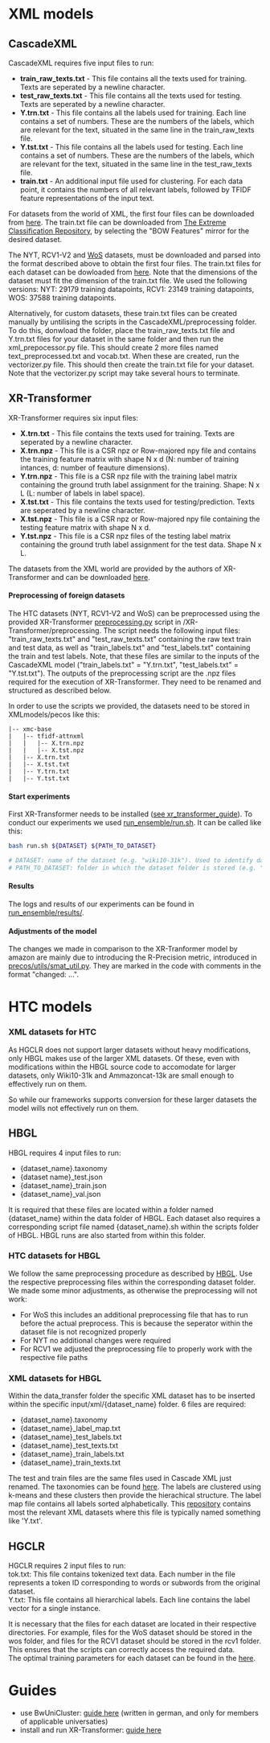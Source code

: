 # XML models
## CascadeXML
CascadeXML requires five input files to run:
- **train_raw_texts.txt** - This file contains all the texts used for training. Texts are seperated by a newline character.
- **test_raw_texts.txt** - This file contains all the texts used for testing. Texts are seperated by a newline character.
- **Y.trn.txt** - This file contains all the labels used for training. Each line contains a set of numbers. These are the numbers of the labels, which are relevant for the text, situated in the same line in the train_raw_texts file.
- **Y.tst.txt** - This file contains all the labels used for testing. Each line contains a set of numbers. These are the numbers of the labels, which are relevant for the text, situated in the same line in the test_raw_texts file.
- **train.txt** - An additional input file used for clustering. For each data point, it contains the numbers of all relevant labels, followed by TFIDF feature representations of the input text.

For datasets from the world of XML, the first four files can be downloaded from [here](https://github.com/yourh/AttentionXML). The train.txt file can be downloaded from [The Extreme Classification Repository](http://manikvarma.org/downloads/XC/XMLRepository.html), by selecting the "BOW Features" mirror for the desired dataset. 

The NYT, RCV1-V2 and [WoS](https://data.mendeley.com/datasets/9rw3vkcfy4/6) datasets, must be downloaded and parsed into the format described above to obtain the first four files. The train.txt files for each dataset can be dowloaded from [here](https://drive.google.com/drive/folders/1dHqrKTVkjPvZ0ozlOu9UUOJykW64tVXW?usp=sharing). Note that the dimensions of the dataset must fit the dimension of the train.txt file. We used the following versions: NYT: 29179 training datapoints, RCV1: 23149 training datapoints, WOS: 37588 training datapoints.

Alternatively, for custom datasets, these train.txt files can be created manually by untilising the scripts in the CascadeXML/preprocessing folder. To do this, donwload the folder, place the train_raw_texts.txt file and Y.trn.txt files for your dataset in the same folder and then run the xml_prepocessor.py file. This should create 2 more files named text_preprocessed.txt and vocab.txt. When these are created, run the vectorizer.py file. This should then create the train.txt file for your dataset. Note that the vectorizer.py script may take several hours to terminate. 

## XR-Transformer
XR-Transformer requires six input files:
- **X.trn.txt** - This file contains the texts used for training. Texts are seperated by a newline character.
- **X.trn.npz** - This file is a CSR npz or Row-majored npy file and contains the training feature matrix with shape N x d (N: number of training intances, d: number of feauture dimensions).
- **Y.trn.npz** - This file is a CSR npz file with the training label matrix containing the ground truth label assignment for the training. Shape: N x L (L: number of labels in label space).
- **X.tst.txt** - This file contains the texts used for testing/prediction. Texts are seperated by a newline character.
- **X.tst.npz** - This file is a CSR npz or Row-majored npy file containing the testing feature matrix with shape N x d.
- **Y.tst.npz** - This file is a CSR npz files of the testing label matrix containing the ground truth label assignment for the test data. Shape N x L.

The datasets from the XML world are provided by the authors of XR-Transformer and can be downloaded [here](https://ia902308.us.archive.org/21/items/pecos-dataset/xmc-base/).

#### Preprocessing of foreign datasets 

The HTC datasets (NYT, RCV1-V2 and WoS) can be preprocessed using the provided XR-Transformer [preprocessing.py](https://github.com/FloHauss/XMC_HTC/blob/main/XR-Transformer/preprocessing/preprocess.py) script in /XR-Transformer/preprocessing. The script needs the following input files: "train_raw_texts.txt" and "test_raw_texts.txt" containing the raw text train and test data, as well as "train_labels.txt" and "test_labels.txt" containing the train and test labels. Note, that these files are similar to the inputs of the CascadeXML model ("train_labels.txt" = "Y.trn.txt", "test_labels.txt" = "Y.tst.txt"). The outputs of the preprocessing script are the .npz files required for the execution of XR-Transformer. They need to be renamed and structured as described below.

In order to use the scripts we provided, the datasets need to be stored in XMLmodels/pecos like this:
```
|-- xmc-base
|   |-- tfidf-attnxml
|   |   |-- X.trn.npz
|   |   |-- X.tst.npz
|   |-- X.trn.txt
|   |-- X.tst.txt
|   |-- Y.trn.txt
|   |-- Y.tst.txt
````
#### Start experiments

First XR-Transformer needs to be installed ([see xr_transformer_guide](https://github.com/FloHauss/XMC_HTC/blob/main/xr_transformer_guide.md)). To conduct our experiments we used [run_ensemble/run.sh](https://github.com/FloHauss/XMC_HTC/blob/main/XMLmodels/pecos/run_ensemble/run.sh). It can be called like this:
```sh
bash run.sh ${DATASET} ${PATH_TO_DATASET}

# DATASET: name of the dataset (e.g. "wiki10-31k"). Used to identify data and parameter files.
# PATH_TO_DATASET: folder in which the dataset folder is stored (e.g. "xmc-base" or "htc-base")
```

#### Results
The logs and results of our experiments can be found in [run_ensemble/results/](https://github.com/FloHauss/XMC_HTC/tree/main/XMLmodels/pecos/run_ensemble/results).

#### Adjustments of the model
The changes we made in comparison to the XR-Tranformer model by amazon are mainly due to introducing the R-Precision metric, introduced in [precos/utils/smat_util.py](https://github.com/FloHauss/XMC_HTC/blob/main/XMLmodels/pecos/pecos/utils/smat_util.py). They are marked in the code with comments in the format "changed: ...". 

# HTC models

### XML datasets for HTC
As HGCLR does not support larger datasets without heavy modifications, only HBGL makes use of the larger XML datasets.
Of these, even with modifications within the HBGL source code to accomodate for larger datasets, only Wiki10-31k and Ammazoncat-13k are small enough to effectively run on them.

So while our frameworks supports conversion for these larger datasets the model wills not effectively run on them.

## HBGL 
HBGL requires 4 input files to run:
- {dataset_name}.taxonomy
- {dataset name}_test.json
- {dataset_name}_train.json
- {dataset_name}_val.json

It is required that these files are located within a folder named {dataset_name} within the data folder of HBGL.
Each dataset also requires a corresponding script file named {dataset_name}.sh within the scripts folder of HBGL. HBGL runs are also started from within this folder.

### HTC datasets for HBGL
We follow the same preprocessing procedure as described by [HBGL](https://github.com/kongds/HBGL).
Use the respective preprocessing files within the corresponding dataset folder.
We made some minor adjustments, as otherwise the preprocessing will not work:
- For WoS this includes an additional preprocessing file that has to run before the actual preprocess. This is because the seperator within the dataset file is not recognized properly
- For NYT no additional changes were required
- For RCV1 we adjusted the preprocessing file to properly work with the respective file paths

### XML datasets for HBGL
Within the data_transfer folder the specific XML dataset has to be inserted within the specific input/xml/{dataset_name} folder.
6 files are required:
- {dataset_name}.taxonomy
- {dataset_name}_label_map.txt
- {dataset_name}_test_labels.txt
- {dataset_name}_test_texts.txt
- {dataset_name}_train_labels.txt
- {dataset_name}_train_texts.txt

The test and train files are the same files used in Cascade XML just renamed.
The taxonomies can be found [here](https://drive.google.com/drive/folders/18qnFBX67E1lldpJNPXZa8_I0Tylpl_cU). The labels are clustered using k-means and these clusters then provide the hierachical structure.
The label map file contains all labels sorted alphabetically. This [repository](http://manikvarma.org/downloads/XC/XMLRepository.html) contains most the relevant XML datasets where this file is typically named something like 'Y.txt'.

## HGCLR
HGCLR requires 2 input files to run:\
tok.txt: This file contains tokenized text data. Each number in the file represents a token ID corresponding to words or subwords from the original dataset.\
Y.txt: This file contains all hierarchical labels. Each line contains the label vector for a single instance. 

It is necessary that the files for each dataset are located in their respective directories. For example, files for the WoS dataset should be stored in the wos folder, and files for the RCV1 dataset should be stored in the rcv1 folder. This ensures that the scripts can correctly access the required data.\
The optimal training parameters for each dataset can be found in the [here](https://github.com/wzh9969/contrastive-htc). 

# Guides
- use BwUniCluster: [guide here](bw_uni_cluster.md) (written in german, and only for members of applicable universaties)
- install and run XR-Transformer: [guide here](xr_transformer_guide.md)
